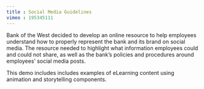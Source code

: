 ```yaml
---
title : Social Media Guidelines
vimeo : 195345111
---
```

Bank of the West decided to develop an online resource to help employees understand how to properly represent the bank and its brand on social media. The resource needed to highlight what information employees could and could not share, as well as the bank’s policies and procedures around employees’ social media posts.

This demo includes includes examples of eLearning content using animation and storytelling components.
